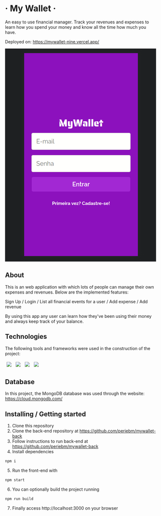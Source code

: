 # &middot; My Wallet &middot; 

An easy to use financial manager. Track your revenues and expenses to learn how you spend your money and know all the time how much you have.

Deployed on: https://mywallet-nine.vercel.app/

<img src="assets/walletFront.gif" />

## About

This is an web application with which lots of people can manage their own expenses and revenues. Below are the implemented features:

Sign Up / Login / List all financial events for a user / Add expense / Add revenue

By using this app any user can learn how they've been using their money and always keep track of your balance.

## Technologies
The following tools and frameworks were used in the construction of the project:<br>
<p>
  <img style='margin: 5px;' src='https://img.shields.io/badge/styled--components-DB7093?style=for-the-badge&logo=styled-components&logoColor=white'>
  <img style='margin: 5px;' src='https://img.shields.io/badge/axios%20-%2320232a.svg?&style=for-the-badge&color=informational'>
  <img style='margin: 5px;' src="https://img.shields.io/badge/React-20232A?style=for-the-badge&logo=react&logoColor=61DAFB"/>
  <img style='margin: 5px;' src="https://img.shields.io/badge/React_Router-CA4245?style=for-the-badge&logo=react-router&logoColor=white"/>
</p>

## Database

In this project, the MongoDB database was used through the website: https://cloud.mongodb.com/

## Installing / Getting started

1. Clone this repository
2. Clone the back-end repository at https://github.com/periebm/mywallet-back
3. Follow instructions to run back-end at https://github.com/periebm/mywallet-back
4. Install dependencies
```bash
npm i
```
5. Run the front-end with
```bash
npm start
```
6. You can optionally build the project running
```bash
npm run build
```
7. Finally access http://localhost:3000 on your browser
